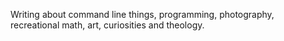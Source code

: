 
Writing about command line things, programming, photography, recreational math, art, curiosities and theology.
